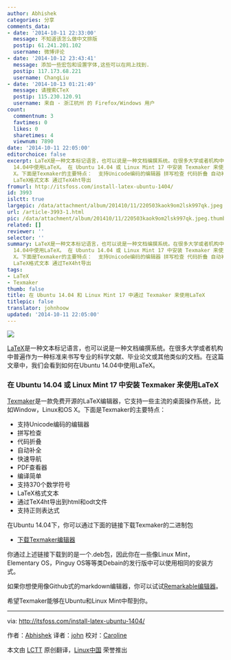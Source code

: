 ```yaml
---
author: Abhishek
categories: 分享
comments_data:
- date: '2014-10-11 22:33:00'
  message: 不知道该怎么做中文排版
  postip: 61.241.201.102
  username: 微博评论
- date: '2014-10-12 23:43:41'
  message: 添加一些宏包和设置字体,这些可以在网上找到.
  postip: 117.173.68.221
  username: ChangLiu
- date: '2014-10-13 01:21:49'
  message: 请搜索CTeX
  postip: 115.230.120.91
  username: 来自 - 浙江杭州 的 Firefox/Windows 用户
count:
  commentnum: 3
  favtimes: 0
  likes: 0
  sharetimes: 4
  viewnum: 7890
date: '2014-10-11 22:05:00'
editorchoice: false
excerpt: LaTeX是一种文本标记语言，也可以说是一种文档编撰系统。在很多大学或者机构中普遍作为一种标准来书写专业的科学文献、毕业论文或其他类似的文档。在这篇文章中，我们会看到如何在Ubuntu
  14.04中使用LaTeX。 在 Ubuntu 14.04 或 Linux Mint 17 中安装 Texmaker 来使用LaTeX Texmaker是一款免费开源的LaTeX编辑器，它支持一些主流的桌面操作系统，比如Window，Linux和OS
  X。下面是Texmaker的主要特点：  支持Unicode编码的编辑器 拼写检查 代码折叠 自动补全 快速导航 PDF查看器 编译简单 支持370个数学符号
  LaTeX格式文本 通过TeX4ht导出
fromurl: http://itsfoss.com/install-latex-ubuntu-1404/
id: 3993
islctt: true
largepic: /data/attachment/album/201410/11/220503kaok9om2lsk997qk.jpeg
url: /article-3993-1.html
pic: /data/attachment/album/201410/11/220503kaok9om2lsk997qk.jpeg.thumb.jpg
related: []
reviewer: ''
selector: ''
summary: LaTeX是一种文本标记语言，也可以说是一种文档编撰系统。在很多大学或者机构中普遍作为一种标准来书写专业的科学文献、毕业论文或其他类似的文档。在这篇文章中，我们会看到如何在Ubuntu
  14.04中使用LaTeX。 在 Ubuntu 14.04 或 Linux Mint 17 中安装 Texmaker 来使用LaTeX Texmaker是一款免费开源的LaTeX编辑器，它支持一些主流的桌面操作系统，比如Window，Linux和OS
  X。下面是Texmaker的主要特点：  支持Unicode编码的编辑器 拼写检查 代码折叠 自动补全 快速导航 PDF查看器 编译简单 支持370个数学符号
  LaTeX格式文本 通过TeX4ht导出
tags:
- LaTeX
- Texmaker
thumb: false
title: 在 Ubuntu 14.04 和 Linux Mint 17 中通过 Texmaker 来使用LaTeX
titlepic: false
translator: johnhoow
updated: '2014-10-11 22:05:00'
---
```


![](/data/attachment/album/201410/11/220503kaok9om2lsk997qk.jpeg)


[LaTeX](http://www.latex-project.org/)是一种文本标记语言，也可以说是一种文档编撰系统。在很多大学或者机构中普遍作为一种标准来书写专业的科学文献、毕业论文或其他类似的文档。在这篇文章中，我们会看到如何在Ubuntu 14.04中使用LaTeX。


### 在 Ubuntu 14.04 或 Linux Mint 17 中安装 Texmaker 来使用LaTeX


[Texmaker](http://www.xm1math.net/texmaker/index.html)是一款免费开源的LaTeX编辑器，它支持一些主流的桌面操作系统，比如Window，Linux和OS X。下面是Texmaker的主要特点：


* 支持Unicode编码的编辑器
* 拼写检查
* 代码折叠
* 自动补全
* 快速导航
* PDF查看器
* 编译简单
* 支持370个数学符号
* LaTeX格式文本
* 通过TeX4ht导出到html和odt文件
* 支持正则表达式


在Ubuntu 14.04下，你可以通过下面的链接下载Texmaker的二进制包


* [下载Texmaker编辑器](http://www.xm1math.net/texmaker/download.html#linux)


你通过上述链接下载到的是一个.deb包，因此你在一些像Linux Mint，Elementary OS，Pinguy OS等等类Debain的发行版中可以使用相同的安装方式。


如果你想使用像Github式的markdown编辑器，你可以试试[Remarkable编辑器](http://itsfoss.com/remarkable-markdown-editor-linux/)。


希望Texmaker能够在Ubuntu和Linux Mint中帮到你。




---


via: <http://itsfoss.com/install-latex-ubuntu-1404/>


作者：[Abhishek](http://itsfoss.com/author/Abhishek/) 译者：[john](https://github.com/johnhoow) 校对：[Caroline](https://github.com/carolinewuyan)


本文由 [LCTT](https://github.com/LCTT/TranslateProject) 原创翻译，[Linux中国](http://linux.cn/) 荣誉推出